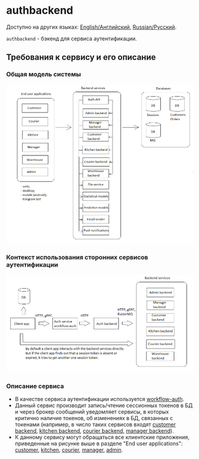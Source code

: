 # authbackend

Доступно на других языках: [English/Английский](authbackend.md), [Russian/Русский](authbackend.ru.md). 

`authbackend` - бэкенд для сервиса аутентификации.

## Требования к сервису и его описание 

### Общая модель системы

![system_overall](../img/system_overall.png)

### Контекст использования сторонних сервисов аутентификации

![authentication](../img/authentication.png)

### Описание сервиса

- В качестве сервиса аутентификации используется [workflow-auth](https://github.com/alexeysp11/workflow-auth).
- Данный сервис производит запись/чтение сессионных токенов в БД и через брокер сообщений уведомляет сервисы, в которых критично наличие токенов, об изменениях в БД, связанных с токенами (например, в число таких сервисов входят [customer backend](customerbackend.ru.md), [kitchen backend](kitchenbackend.ru.md), [courier backend](courierbackend.ru.md), [manager backend](managerbackend.ru.md)).
- К данному сервису могут обращаться все клиентские приложения, приведенные на рисунке выше в разделе "End user applications": [customer](../frontend/customerclient.ru.md), [kitchen](../frontend/kitchenclient.ru.md), [courier](../frontend/courierclient.ru.md), [manager](../frontend/managerclient.ru.md), [admin](../frontend/adminclient.ru.md).
